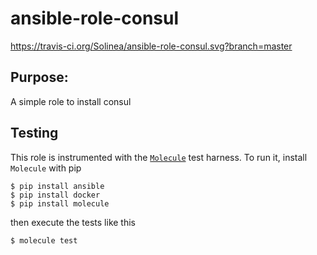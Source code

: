 # ansible-role-consul

https://travis-ci.org/Solinea/ansible-role-consul.svg?branch=master

## Purpose:
A simple role to install consul

## Testing 
This role is instrumented with the [`Molecule`](https://molecule.readthedocs.io/en/stable-1.25/) test harness. To run it, install `Molecule` with pip
 ```commandline
$ pip install ansible
$ pip install docker
$ pip install molecule
```
then execute the tests like this
```commandline
$ molecule test 
```
